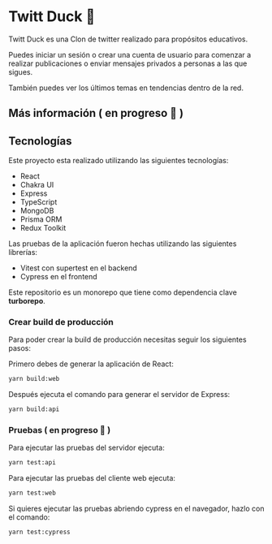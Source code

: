 # Twitt Duck 🦆
Twitt Duck es una Clon de twitter realizado para propósitos educativos.

Puedes iniciar un sesión o crear una cuenta de usuario para comenzar a realizar publicaciones o enviar mensajes privados a personas a las que sigues.

También puedes ver los últimos temas en tendencias dentro de la red.

## Más información ( en progreso 🚧 )

## Tecnologías
Este proyecto esta realizado utilizando las siguientes tecnologías:

- React
- Chakra UI
- Express
- TypeScript
- MongoDB
- Prisma ORM
- Redux Toolkit

Las pruebas de la aplicación fueron hechas utilizando las siguientes librerías:
- Vitest con supertest en el backend
- Cypress en el frontend

Este repositorio es un monorepo que tiene como dependencia clave **turborepo**.

### Crear build de producción
Para poder crear la build de producción necesitas seguir los siguientes pasos:

Primero debes de generar la aplicación de React:

```bash
yarn build:web
```

Después ejecuta el comando para generar el servidor de Express:

```bash
yarn build:api
```

### Pruebas ( en progreso 🚧 )
Para ejecutar las pruebas del servidor ejecuta: 

```bash
yarn test:api
```

Para ejecutar las pruebas del cliente web ejecuta:
```bash
yarn test:web
```

Si quieres ejecutar las pruebas abriendo cypress en el navegador, hazlo con el comando:
```bash
yarn test:cypress
```
